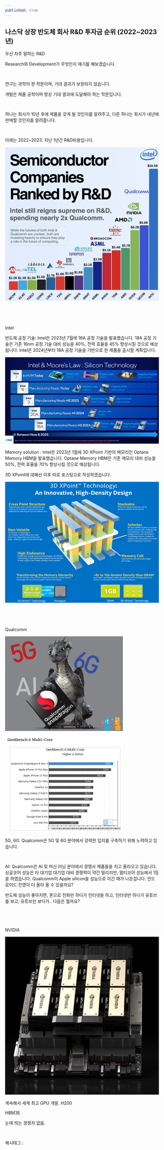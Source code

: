 ```yaml
---
published: true
---
```

## 나스닥 상장 반도체 회사 R&D 투자금 순위 (2022~2023년)

우선 자주 말하는 R&D

Research와 Development가 무엇인지 얘기를 해보겠습니다.

​

연구는 과학의 한 학문이며, 기대 결과가 보장되지 않습니다.

개발은 제품 공학이며 항상 기대 결과에 도달해야 하는 학문입니다.

​

하나는 회사가 10년 후에 제품을 갖게 될 것인지를 알려주고, 다른 하나는 회사가 내년에 판매할 것인지를 알려줍니다.

​

아래는 2022~2023. 지난 1년간 R&D비용입니다.

![0](/assets/img/223285154714/0.png)

​

​

Intel

반도체 공정 기술: Intel은 2023년 7월에 18A 공정 기술을 발표했습니다. 18A 공정 기술은 기존 16nm 공정 기술 대비 성능을 40%, 전력 효율을 45% 향상시킬 것으로 예상됩니다. Intel은 2024년부터 18A 공정 기술을 기반으로 한 제품을 출시할 계획입니다.

![1](/assets/img/223285154714/1.png)

Memory solution : Intel은 2023년 1월에 3D XPoint 기반의 메모리인 Optane Memory HBM을 발표했습니다. Optane Memory HBM은 기존 메모리 대비 성능을 50%, 전력 효율을 70% 향상시킬 것으로 예상됩니다.

3D XPoint에 대해선 이후 따로 포스팅으로 작성하겠습니다.

![2](/assets/img/223285154714/2.png)

​

​

Qualcomm

![3](/assets/img/223285154714/3.png)

![4](/assets/img/223285154714/4.png)

5G, 6G: Qualcomm은 5G 및 6G 분야에서 강력한 입지를 구축하기 위해 노력하고 있습니다.

​

AI: Qualcomm은 AI 및 머신 러닝 분야에서 경쟁사 제품들을 치고 올라오고 있습니다. 싱글코어 성능은 타 대기업 대기업 대비 경쟁력이 약간 밀리지만, 멀티코어 성능에서 1등을 하였습니다. Qualcomm이 Apple silicon을 성능으로 이긴 때가 나온겁니다. 안드로이드 진영이 더 올라 올 수 있을까요?

반도체 성능이 좋아지면, 폰으로 전화만 하다가 인터넷을 하고, 인터넷만 하다가 유튜브를 보고, 유튜브만 보다가.. 다음은 뭘까요?

​

​

NVIDIA

![5](/assets/img/223285154714/5.png)

계속해서 세계 최고 GPU 개발. H200

HBM3E

눈에 띄는 경쟁자 없음.

​

 해시태그 : 